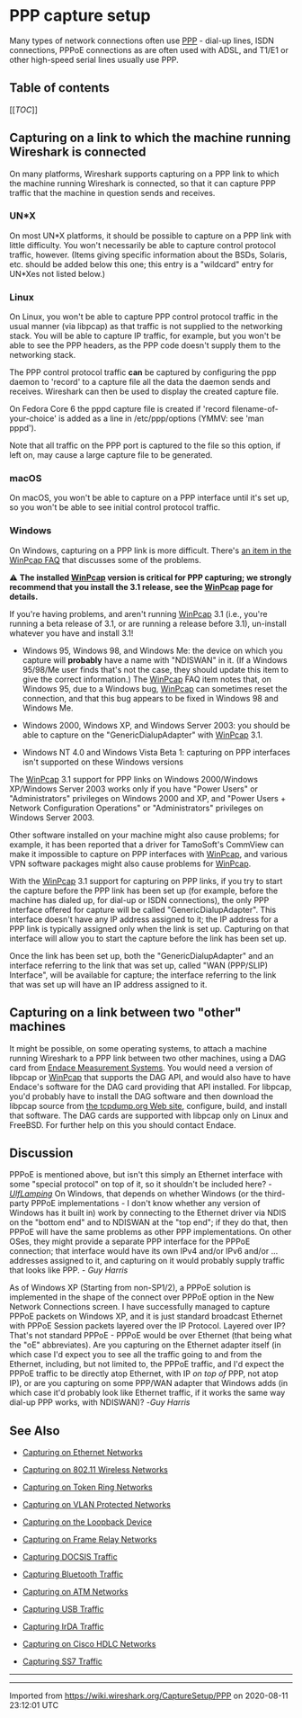 # PPP capture setup

Many types of network connections often use [PPP](/PPP) - dial-up lines, ISDN connections, PPPoE connections as are often used with ADSL, and T1/E1 or other high-speed serial lines usually use PPP.

## Table of contents

[[_TOC_]]

## Capturing on a link to which the machine running Wireshark is connected

On many platforms, Wireshark supports capturing on a PPP link to which the machine running Wireshark is connected, so that it can capture PPP traffic that the machine in question sends and receives.

### UN\*X

On most UN\*X platforms, it should be possible to capture on a PPP link with little difficulty. You won't necessarily be able to capture control protocol traffic, however. (Items giving specific information about the BSDs, Solaris, etc. should be added below this one; this entry is a "wildcard" entry for UN\*Xes not listed below.)

### Linux

On Linux, you won't be able to capture PPP control protocol traffic in the usual manner (via libpcap) as that traffic is not supplied to the networking stack. You will be able to capture IP traffic, for example, but you won't be able to see the PPP headers, as the PPP code doesn't supply them to the networking stack.

The PPP control protocol traffic **can** be captured by configuring the ppp daemon to 'record' to a capture file all the data the daemon sends and receives. Wireshark can then be used to display the created capture file.

On Fedora Core 6 the pppd capture file is created if 'record filename-of-your-choice' is added as a line in /etc/ppp/options (YMMV: see 'man pppd').

Note that all traffic on the PPP port is captured to the file so this option, if left on, may cause a large capture file to be generated.

### macOS

On macOS, you won't be able to capture on a PPP interface until it's set up, so you won't be able to see initial control protocol traffic.

### Windows

On Windows, capturing on a PPP link is more difficult. There's [an item in the WinPcap FAQ](http://www.winpcap.org/misc/faq.htm#Q-5) that discusses some of the problems.

:warning: **The installed [WinPcap](/WinPcap) version is critical for PPP capturing; we strongly recommend that you install the 3.1 release, see the [WinPcap](/WinPcap) page for details.**

If you're having problems, and aren't running [WinPcap](/WinPcap) 3.1 (i.e., you're running a beta release of 3.1, or are running a release before 3.1), un-install whatever you have and install 3.1\!

  - Windows 95, Windows 98, and Windows Me: the device on which you capture will **probably** have a name with "NDISWAN" in it. (If a Windows 95/98/Me user finds that's not the case, they should update this item to give the correct information.) The [WinPcap](/WinPcap) FAQ item notes that, on Windows 95, due to a Windows bug, [WinPcap](/WinPcap) can sometimes reset the connection, and that this bug appears to be fixed in Windows 98 and Windows Me.

  - Windows 2000, Windows XP, and Windows Server 2003: you should be able to capture on the "GenericDialupAdapter" with [WinPcap](/WinPcap) 3.1.

  - Windows NT 4.0 and Windows Vista Beta 1: capturing on PPP interfaces isn't supported on these Windows versions

The [WinPcap](/WinPcap) 3.1 support for PPP links on Windows 2000/Windows XP/Windows Server 2003 works only if you have "Power Users" or "Administrators" privileges on Windows 2000 and XP, and "Power Users + Network Configuration Operations" or "Administrators" privileges on Windows Server 2003.

Other software installed on your machine might also cause problems; for example, it has been reported that a driver for TamoSoft's CommView can make it impossible to capture on PPP interfaces with [WinPcap](/WinPcap), and various VPN software packages might also cause problems for [WinPcap](/WinPcap).

With the [WinPcap](/WinPcap) 3.1 support for capturing on PPP links, if you try to start the capture before the PPP link has been set up (for example, before the machine has dialed up, for dial-up or ISDN connections), the only PPP interface offered for capture will be called "GenericDialupAdapter". This interface doesn't have any IP address assigned to it; the IP address for a PPP link is typically assigned only when the link is set up. Capturing on that interface will allow you to start the capture before the link has been set up.

Once the link has been set up, both the "GenericDialupAdapter" and an interface referring to the link that was set up, called "WAN (PPP/SLIP) Interface", will be available for capture; the interface referring to the link that was set up will have an IP address assigned to it.

## Capturing on a link between two "other" machines

It might be possible, on some operating systems, to attach a machine running Wireshark to a PPP link between two other machines, using a DAG card from [Endace Measurement Systems](http://www.endace.com/). You would need a version of libpcap or [WinPcap](/WinPcap) that supports the DAG API, and would also have to have Endace's software for the DAG card providing that API installed. For libpcap, you'd probably have to install the DAG software and then download the libpcap source from [the tcpdump.org Web site](http://www.tcpdump.org/), configure, build, and install that software. The DAG cards are supported with libpcap only on Linux and FreeBSD. For further help on this you should contact Endace.

## Discussion

PPPoE is mentioned above, but isn't this simply an Ethernet interface with some "special protocol" on top of it, so it shouldn't be included here? - *[UlfLamping](/UlfLamping)* On Windows, that depends on whether Windows (or the third-party PPPoE implementations - I don't know whether any version of Windows has it built in) work by connecting to the Ethernet driver via NDIS on the "bottom end" and to NDISWAN at the "top end"; if they do that, then PPPoE will have the same problems as other PPP implementations. On other OSes, they might provide a separate PPP interface for the PPPoE connection; that interface would have its own IPv4 and/or IPv6 and/or ... addresses assigned to it, and capturing on it would probably supply traffic that looks like PPP. - *Guy Harris*

As of Windows XP (Starting from non-SP1/2), a PPPoE solution is implemented in the shape of the connect over PPPoE option in the New Network Connections screen. I have successfully managed to capture PPPoE packets on Windows XP, and it is just standard broadcast Ethernet with PPPoE Session packets layered over the IP Protocol. Layered over IP? That's not standard PPPoE - PPPoE would be over Ethernet (that being what the "oE" abbreviates). Are you capturing on the Ethernet adapter itself (in which case I'd expect you to see all the traffic going to and from the Ethernet, including, but not limited to, the PPPoE traffic, and I'd expect the PPPoE traffic to be directly atop Ethernet, with IP *on top of* PPP, not atop IP), or are you capturing on some PPP/WAN adapter that Windows adds (in which case it'd probably look like Ethernet traffic, if it works the same way dial-up PPP works, with NDISWAN)? -*Guy Harris*

## See Also

  - [Capturing on Ethernet Networks](/CaptureSetup/Ethernet)

  - [Capturing on 802.11 Wireless Networks](/CaptureSetup/WLAN)

  - [Capturing on Token Ring Networks](/CaptureSetup/TokenRing)

  - [Capturing on VLAN Protected Networks](/CaptureSetup/VLAN)

  - [Capturing on the Loopback Device](/CaptureSetup/Loopback)

  - [Capturing on Frame Relay Networks](/CaptureSetup/FrameRelay)

  - [Capturing DOCSIS Traffic](/CaptureSetup/DOCSIS)

  - [Capturing Bluetooth Traffic](/CaptureSetup/Bluetooth)

  - [Capturing on ATM Networks](/CaptureSetup/ATM)

  - [Capturing USB Traffic](/CaptureSetup/USB)

  - [Capturing IrDA Traffic](/CaptureSetup/IrDA)

  - [Capturing on Cisco HDLC Networks](/CaptureSetup/CiscoHDLC)

  - [Capturing SS7 Traffic](/CaptureSetup/SS7)

-----

---

Imported from https://wiki.wireshark.org/CaptureSetup/PPP on 2020-08-11 23:12:01 UTC
